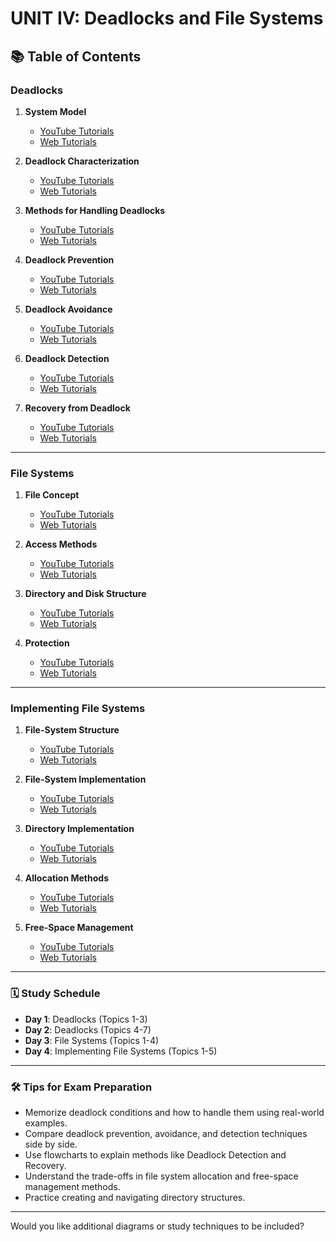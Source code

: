 # UNIT IV: Deadlocks and File Systems

## 📚 Table of Contents

### Deadlocks
1. **System Model**  
   - [YouTube Tutorials](https://www.youtube.com/results?search_query=Deadlock+System+Model+tutorial)
   - [Web Tutorials](https://www.google.com/search?q=Deadlock+System+Model+tutorial)

2. **Deadlock Characterization**  
   - [YouTube Tutorials](https://www.youtube.com/results?search_query=Deadlock+Characterization+tutorial)
   - [Web Tutorials](https://www.google.com/search?q=Deadlock+Characterization+tutorial)

3. **Methods for Handling Deadlocks**  
   - [YouTube Tutorials](https://www.youtube.com/results?search_query=Handling+Deadlocks+tutorial)
   - [Web Tutorials](https://www.google.com/search?q=Handling+Deadlocks+tutorial)

4. **Deadlock Prevention**  
   - [YouTube Tutorials](https://www.youtube.com/results?search_query=Deadlock+Prevention+tutorial)
   - [Web Tutorials](https://www.google.com/search?q=Deadlock+Prevention+tutorial)

5. **Deadlock Avoidance**  
   - [YouTube Tutorials](https://www.youtube.com/results?search_query=Deadlock+Avoidance+tutorial)
   - [Web Tutorials](https://www.google.com/search?q=Deadlock+Avoidance+tutorial)

6. **Deadlock Detection**  
   - [YouTube Tutorials](https://www.youtube.com/results?search_query=Deadlock+Detection+tutorial)
   - [Web Tutorials](https://www.google.com/search?q=Deadlock+Detection+tutorial)

7. **Recovery from Deadlock**  
   - [YouTube Tutorials](https://www.youtube.com/results?search_query=Recovery+from+Deadlock+tutorial)
   - [Web Tutorials](https://www.google.com/search?q=Recovery+from+Deadlock+tutorial)

---

### File Systems
1. **File Concept**  
   - [YouTube Tutorials](https://www.youtube.com/results?search_query=File+Concept+in+Operating+Systems)
   - [Web Tutorials](https://www.google.com/search?q=File+Concept+in+Operating+Systems)

2. **Access Methods**  
   - [YouTube Tutorials](https://www.youtube.com/results?search_query=Access+Methods+in+File+Systems)
   - [Web Tutorials](https://www.google.com/search?q=Access+Methods+in+File+Systems)

3. **Directory and Disk Structure**  
   - [YouTube Tutorials](https://www.youtube.com/results?search_query=Directory+and+Disk+Structure+tutorial)
   - [Web Tutorials](https://www.google.com/search?q=Directory+and+Disk+Structure+tutorial)

4. **Protection**  
   - [YouTube Tutorials](https://www.youtube.com/results?search_query=File+System+Protection+tutorial)
   - [Web Tutorials](https://www.google.com/search?q=File+System+Protection+tutorial)

---

### Implementing File Systems
1. **File-System Structure**  
   - [YouTube Tutorials](https://www.youtube.com/results?search_query=File+System+Structure+tutorial)
   - [Web Tutorials](https://www.google.com/search?q=File+System+Structure+tutorial)

2. **File-System Implementation**  
   - [YouTube Tutorials](https://www.youtube.com/results?search_query=File+System+Implementation+tutorial)
   - [Web Tutorials](https://www.google.com/search?q=File+System+Implementation+tutorial)

3. **Directory Implementation**  
   - [YouTube Tutorials](https://www.youtube.com/results?search_query=Directory+Implementation+tutorial)
   - [Web Tutorials](https://www.google.com/search?q=Directory+Implementation+tutorial)

4. **Allocation Methods**  
   - [YouTube Tutorials](https://www.youtube.com/results?search_query=Allocation+Methods+in+File+Systems)
   - [Web Tutorials](https://www.google.com/search?q=Allocation+Methods+in+File+Systems)

5. **Free-Space Management**  
   - [YouTube Tutorials](https://www.youtube.com/results?search_query=Free+Space+Management+tutorial)
   - [Web Tutorials](https://www.google.com/search?q=Free+Space+Management+tutorial)

---

### 🗓️ Study Schedule
- **Day 1**: Deadlocks (Topics 1-3)  
- **Day 2**: Deadlocks (Topics 4-7)  
- **Day 3**: File Systems (Topics 1-4)  
- **Day 4**: Implementing File Systems (Topics 1-5)  

---

### 🛠️ Tips for Exam Preparation
- Memorize deadlock conditions and how to handle them using real-world examples.
- Compare deadlock prevention, avoidance, and detection techniques side by side.
- Use flowcharts to explain methods like Deadlock Detection and Recovery.
- Understand the trade-offs in file system allocation and free-space management methods.
- Practice creating and navigating directory structures.

---

Would you like additional diagrams or study techniques to be included?
